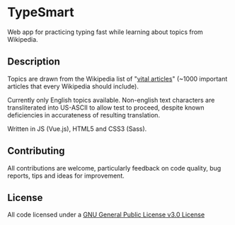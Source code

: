 # TypeSmart

Web app for practicing typing fast while learning about topics from Wikipedia.

## Description

Topics are drawn from the Wikipedia list of "[vital articles](https://en.wikipedia.org/wiki/Wikipedia:Vital_articles)" (~1000 important articles that every Wikipedia should include).

Currently only English topics available. Non-english text characters are transliterated into US-ASCII to allow test to proceed, despite known deficiencies in accurateness of resulting translation.

Written in JS (Vue.js), HTML5 and CSS3 (Sass).

## Contributing

All contributions are welcome, particularly feedback on code quality, bug reports, tips and ideas for improvement.

## License

All code licensed under a [GNU General Public License v3.0 License](https://www.gnu.org/licenses/gpl.html)
